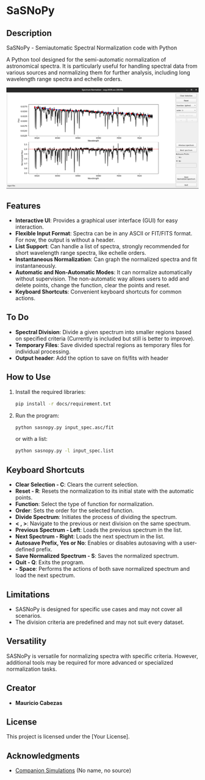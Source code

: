 # SaSNoPy

## Description

SaSNoPy - Semiautomatic Spectral Normalization code with Python

A Python tool designed for the semi-automatic normalization of astronomical spectra. It is particularly useful for handling spectral data from various sources and normalizing them for further analysis, including long wavelength range spectra and echelle orders.

![SASNoPy on pyQT window](docs/sasnopy.png)

## Features

- **Interactive UI**: Provides a graphical user interface (GUI) for easy interaction.
- **Flexible Input Format**: Spectra can be in any ASCII or FIT/FITS format. For now, the output is without a header.
- **List Support**: Can handle a list of spectra, strongly recommended for short wavelength range spectra, like echelle orders.
- **Instantaneous Normalization**: Can graph the normalized spectra and fit instantaneously.
- **Automatic and Non-Automatic Modes**: It can normalize automatically without supervision. The non-automatic way allows users to add and delete points, change the function, clear the points and reset.
- **Keyboard Shortcuts**: Convenient keyboard shortcuts for common actions.

  
## To Do

- **Spectral Division**: Divide a given spectrum into smaller regions based on specified criteria (Currently is included but still is better to improve).
- **Temporary Files**: Save divided spectral regions as temporary files for individual processing.
- **Output header**: Add the option to save on fit/fits with header

## How to Use

1. Install the required libraries:

    ```bash
    pip install -r docs/requirement.txt
    ```

3. Run the program:

    ```bash
    python sasnopy.py input_spec.asc/fit 
    ```
    or with a list:
   
    ```bash
    python sasnopy.py -l input_spec.list
    ```

## Keyboard Shortcuts

- **Clear Selection - C**: Clears the current selection.
- **Reset - R**: Resets the normalization to its initial state with the automatic points.
- **Function**: Select the type of function for normalization.
- **Order**: Sets the order for the selected function.
- **Divide Spectrum**: Initiates the process of dividing the spectrum.
- **< , >**: Navigate to the previous or next division on the same spectrum.
- **Previous Spectrum - Left**: Loads the previous spectrum in the list.
- **Next Spectrum - Right**: Loads the next spectrum in the list.
- **Autosave Prefix, Yes or No**: Enables or disables autosaving with a user-defined prefix.
- **Save Normalized Spectrum - S**: Saves the normalized spectrum.
- **Quit - Q**: Exits the program.
- **- Space**: Performs the actions of both save normalized spectrum and load the next spectrum.

   

## Limitations

- SASNoPy is designed for specific use cases and may not cover all scenarios.
- The division criteria are predefined and may not suit every dataset.

## Versatility

SASNoPy is versatile for normalizing spectra with specific criteria. However, additional tools may be required for more advanced or specialized normalization tasks.

## Creator

- **Mauricio Cabezas**
  
## License

This project is licensed under the [Your License].

## Acknowledgments

- [Companion Simulations](https://notebook.community/jason-neal/companion_simulations/Notebooks/Spectrum_Normalizations) (No name, no source)
